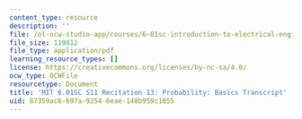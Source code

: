 ```yaml
---
content_type: resource
description: ''
file: /ol-ocw-studio-app/courses/6-01sc-introduction-to-electrical-engineering-and-computer-science-i-spring-2011/87359ac6697a92546eae148b959c1055_MIT6_01SC_rec13_300k.pdf
file_size: 119812
file_type: application/pdf
learning_resource_types: []
license: https://creativecommons.org/licenses/by-nc-sa/4.0/
ocw_type: OCWFile
resourcetype: Document
title: 'MIT 6.01SC S11 Recitation 13: Probability: Basics Transcript'
uid: 87359ac6-697a-9254-6eae-148b959c1055
---
```

